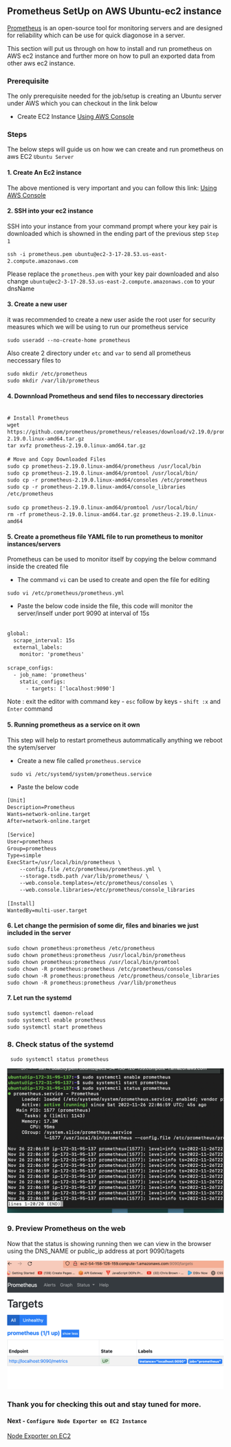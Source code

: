 ## Prometheus SetUp on AWS Ubuntu-ec2 instance
[Prometheus](https://prometheus.io/) is an open-source tool for monitoring servers and are designed for reliability which can be use for quick diagonose in a server.

This section will put us through on how to install and run prometheus on AWS ec2 instance and further more on how to pull an exported data from other aws ec2 instance.



### Prerequisite 
The only prerequisite needed for the job/setup is creating an Ubuntu server under AWS which you can checkout in the link below 
* Create EC2 Instance [Using AWS Console](../CreateAWSInstance/README.md) 



### Steps
The below steps will guide us on how we can create and run prometheus on aws EC2 ` Ubuntu Server `



#### 1. Create An Ec2 instance 
The above mentioned is very important and you can follow this link: [Using AWS Console](../CreateAWSInstance/README.md) 



#### 2. SSH into your ec2 instance
SSH into your instance from your command prompt where your key pair is downloaded which is showned in the ending part of the previous step ` Step 1 `
```
ssh -i prometheus.pem ubuntu@ec2-3-17-28.53.us-east-2.compute.amazonaws.com

```
Please replace the ` prometheus.pem ` with your key pair downloaded and also change ` ubuntu@ec2-3-17-28.53.us-east-2.compute.amazonaws.com ` to your dnsName



#### 3. Create a new user
it was recommended to create a new user aside the root user for security measures which we will be using to run our prometheus service

```
sudo useradd --no-create-home prometheus

```

Also create 2 directory under ` etc ` and ` var ` to send all prometheus neccessary files to

```
sudo mkdir /etc/prometheus
sudo mkdir /var/lib/prometheus

```



#### 4. Downnload Prometheus and send files to neccessary directories
```

# Install Prometheus
wget https://github.com/prometheus/prometheus/releases/download/v2.19.0/prometheus-2.19.0.linux-amd64.tar.gz
tar xvfz prometheus-2.19.0.linux-amd64.tar.gz

# Move and Copy Downloaded Files  
sudo cp prometheus-2.19.0.linux-amd64/prometheus /usr/local/bin
sudo cp prometheus-2.19.0.linux-amd64/promtool /usr/local/bin/
sudo cp -r prometheus-2.19.0.linux-amd64/consoles /etc/prometheus
sudo cp -r prometheus-2.19.0.linux-amd64/console_libraries /etc/prometheus

sudo cp prometheus-2.19.0.linux-amd64/promtool /usr/local/bin/
rm -rf prometheus-2.19.0.linux-amd64.tar.gz prometheus-2.19.0.linux-amd64

```



#### 5. Create a prometheus file YAML file to run prometheus to monitor instances/servers
Prometheus can be used to monitor itself by copying the below command inside the created file
* The command ` vi ` can be used to create and open the file  for editing
```
sudo vi /etc/prometheus/prometheus.yml

```

* Paste the below code inside the file,
this code will monitor the server/inself under port 9090 at interval of 15s

```

global:
  scrape_interval: 15s
  external_labels:
    monitor: 'prometheus'

scrape_configs:
  - job_name: 'prometheus'
    static_configs:
      - targets: ['localhost:9090']

```
Note : exit the editor with command key  - ` esc ` follow by keys - ` shift :x ` and ` Enter ` command



#### 5. Running prometheus as a service on it own 
This step  will help to restart prometheus autommatically anything we reboot the sytem/server
* Create a new file called ` prometheus.service `

```
 sudo vi /etc/systemd/system/prometheus.service

```


* Paste the below code

```
[Unit]
Description=Prometheus
Wants=network-online.target
After=network-online.target

[Service]
User=prometheus
Group=prometheus
Type=simple
ExecStart=/usr/local/bin/prometheus \
    --config.file /etc/prometheus/prometheus.yml \
    --storage.tsdb.path /var/lib/prometheus/ \
    --web.console.templates=/etc/prometheus/consoles \
    --web.console.libraries=/etc/prometheus/console_libraries

[Install]
WantedBy=multi-user.target

```



####  6. Let change the permision of some dir, files and binaries we just included in the server

```
sudo chown prometheus:prometheus /etc/prometheus
sudo chown prometheus:prometheus /usr/local/bin/prometheus
sudo chown prometheus:prometheus /usr/local/bin/promtool
sudo chown -R prometheus:prometheus /etc/prometheus/consoles
sudo chown -R prometheus:prometheus /etc/prometheus/console_libraries
sudo chown -R prometheus:prometheus /var/lib/prometheus

```



#### 7.  Let run the  systemd

```
sudo systemctl daemon-reload
sudo systemctl enable prometheus
sudo systemctl start prometheus

```



### 8. Check status of the systemd

```
 sudo systemctl status prometheus

```

![Status](images/prometheus_status.png)



### 9. Preview Prometheus on the web
Now that the status is showing running  then we can view in the browser using  the DNS_NAME or public_ip address at port 9090/tagets

![Status](images/prometheus_web_status.png)


###  Thank you for checking this out and stay tuned for more.
#### Next - ` Configure Node Exporter on EC2 Instance `
[Node  Exporter on EC2](../Prometheus_node_exporter/README.md)
